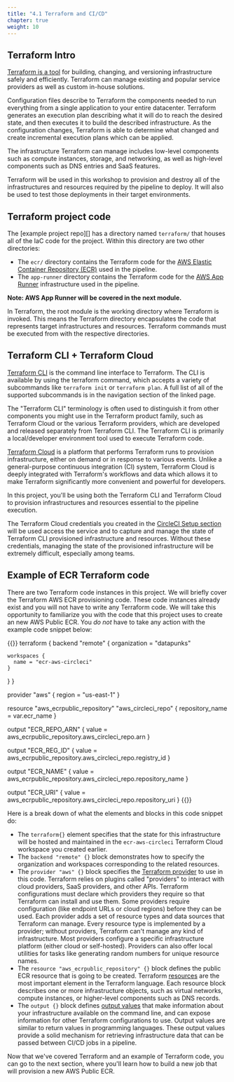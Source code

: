 ```yaml
---
title: "4.1 Terraform and CI/CD"
chapter: true
weight: 10
---
```


## Terraform Intro

[Terraform is a tool][1] for building, changing, and versioning infrastructure safely and efficiently. Terraform can manage existing and popular service providers as well as custom in-house solutions.

Configuration files describe to Terraform the components needed to run everything from a single application to your entire datacenter. Terraform generates an execution plan describing what it will do to reach the desired state, and then executes it to build the described infrastructure. As the configuration changes, Terraform is able to determine what changed and create incremental execution plans which can be applied.

The infrastructure Terraform can manage includes low-level components such as compute instances, storage, and networking, as well as high-level components such as DNS entries and SaaS features.

Terraform will be used in this workshop to provision and destroy all of the infrastructures and resources required by the pipeline to deploy. It will also be used to test those deployments in their target environments.

## Terraform project code

The [example project repo][] has a directory named `terraform/` that houses all of the IaC code for the project. Within this directory are two other directories:

- The `ecr/` directory contains the Terraform code for the [AWS Elastic Container Repository (ECR)][2] used in the pipeline.
- The `app-runner` directory contains the Terraform code for the [AWS App Runner][3] infrastructure used in the pipeline. 

**Note: AWS App Runner will be covered in the next module.**

In Terraform, the root module is the working directory where Terraform is invoked. This means the Terraform directory encapsulates the code that represents target infrastructures and resources. Terraform commands must be executed from with the respective directories.

## Terraform CLI + Terraform Cloud

[Terraform CLI][5] is the command line interface to Terraform. The CLI is available by using the terraform command, which accepts a variety of subcommands like `terraform init` or `terraform plan`. A full list of all of the supported subcommands is in the navigation section of the linked page.

The "Terraform CLI" terminology is often used to distinguish it from other components you might use in the Terraform product family, such as Terraform Cloud or the various Terraform providers, which are developed and released separately from Terraform CLI. The Terraform CLI is primarily a local/developer environment tool used to execute Terraform code.

[Terraform Cloud][4] is a platform that performs Terraform runs to provision infrastructure, either on demand or in response to various events. Unlike a general-purpose continuous integration (CI) system, Terraform Cloud is deeply integrated with Terraform's workflows and data which allows it to make Terraform significantly more convenient and powerful for developers.

In this project, you'll be using both the Terraform CLI and Terraform Cloud to provision infrastructures and resources essential to the pipeline execution.

The Terraform Cloud credentials you created in the [CircleCI Setup section][6] will be used access the service and to capture and manage the state of Terraform CLI provisioned infrastructure and resources. Without these credentials, managing the state of the provisioned infrastructure will be extremely difficult, especially among teams.

## Example of ECR Terraform code

There are two Terraform code instances in this project. We will briefly cover the Terraform AWS ECR provisioning code. These code instances already exist and you will not have to write any Terraform code. We will take this opportunity to familiarize you with the code that this project uses to create an new AWS Public ECR. You <i>do not</i> have to take any action with the example code snippet below:

{{<highlight terraform>}}
terraform {
  backend "remote" {
    organization = "datapunks"

    workspaces {
      name = "ecr-aws-circleci"
    }
  }
}

provider "aws" {
  region = "us-east-1"
}

resource "aws_ecrpublic_repository" "aws_circleci_repo" {
  repository_name = var.ecr_name
}

output "ECR_REPO_ARN" {
  value = aws_ecrpublic_repository.aws_circleci_repo.arn
}

output "ECR_REG_ID" {
  value = aws_ecrpublic_repository.aws_circleci_repo.registry_id
}

output "ECR_NAME" {
  value = aws_ecrpublic_repository.aws_circleci_repo.repository_name
}

output "ECR_URI" {
  value = aws_ecrpublic_repository.aws_circleci_repo.repository_uri
}
{{</highlight>}}

Here is a break down of what the elements and blocks in this code snippet do:

- The `terraform{}` element specifies that the state for this infrastructure will be hosted and maintained in the `ecr-aws-circleci` Terraform Cloud workspace you created earlier. 
- The `backend "remote" {}` block demonstrates how to specify the organization and workspaces corresponding to the related resources.
- The `provider "aws" {}` block specifies the [Terraform provider][7] to use in this code. Terraform relies on plugins called "providers" to interact with cloud providers, SaaS providers, and other APIs. Terraform configurations must declare which providers they require so that Terraform can install and use them. Some providers require configuration (like endpoint URLs or cloud regions) before they can be used. Each provider adds a set of resource types and data sources that Terraform can manage. Every resource type is implemented by a provider; without providers, Terraform can't manage any kind of infrastructure. Most providers configure a specific infrastructure platform (either cloud or self-hosted). Providers can also offer local utilities for tasks like generating random numbers for unique resource names.
- The `resource "aws_ecrpublic_repository" {}` block defines the public ECR resource that is going to be created. Terraform [resources][8] are the most important element in the Terraform language. Each resource block describes one or more infrastructure objects, such as virtual networks, compute instances, or higher-level components such as DNS records.
- The `output {}` block defines [output values][9] that make information about your infrastructure available on the command line, and can expose information for other Terraform configurations to use. Output values are similar to return values in programming languages. These output values provide a solid mechanism for retrieving infrastructure data that can be passed between CI/CD jobs in a pipeline.

Now that we've covered Terraform and an example of Terraform code, you can go to the next section, where you'll learn how to build a new job that will provision a new AWS Public ECR.

<!-- URL Links index -->
[1]: https://www.terraform.io
[2]: https://aws.amazon.com/ecr/
[3]: https://aws.amazon.com/apprunner/
[4]: https://www.terraform.io/docs/cloud/
[5]: https://www.terraform.io/docs/cli/index.html
[6]: /040_circleci_setup/43_terraform_cloud_token.html
[7]: https://www.terraform.io/docs/providers/index.html
[8]: https://www.terraform.io/docs/language/resources/index.html
[9]: https://www.terraform.io/docs/language/values/outputs.html